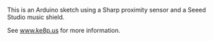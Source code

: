 This is an Arduino sketch using a Sharp proximity sensor and a Seeed Studio music shield.

See www.ke8p.us for more information.